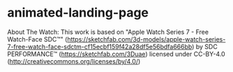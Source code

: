 # animated-landing-page
About The Watch: This work is based on "Apple Watch Series 7 - Free Watch-Face SDC™️" (https://sketchfab.com/3d-models/apple-watch-series-7-free-watch-face-sdctm-cf15ecbf159f42a28df5e56bdfa666bb) by SDC PERFORMANCE™️ (https://sketchfab.com/3Duae) licensed under CC-BY-4.0 (http://creativecommons.org/licenses/by/4.0/)
